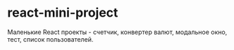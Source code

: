 # react-mini-project
Маленькие React проекты - счетчик, конвертер валют, модальное окно, тест, список пользователей. 
